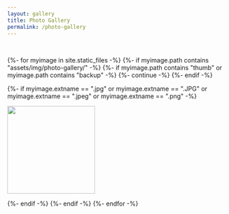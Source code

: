 ```yaml
---
layout: gallery
title: Photo Gallery
permalink: /photo-gallery
---
```

<style>
    #window-right {
    background: #fff;
}
</style>

<!-- ![photo]({{ "{% thumbnail /assets/img/photo-gallery/photo-1.jpg 50x50 " }}%})   -->
<!-- {{ "{% thumbnail https://niananto.github.io/home/assets/img/photo-gallery/photo-1.png 50x50 " }}%}   -->
<!-- [sex]({{ "{% thumbnail /assets/img/photo-gallery/photo-1.jpg 50x50 " }}%}) -->
<!-- {{ "{%- thumbnail /assets/img/photo-gallery/photo-1.jpg 50x50 " }}-%} -->

<!-- ![gallery-image]({{ myimage.path | relative_url }}){:height="200px"}&nbsp; -->

<br>
<div id="gallery" class="justified-gallery">
<!-- adding class="justified-gallery" here would hide the photos until everything is loaded, which makes it slow unless you uses thumbnails -->

{%- for myimage in site.static_files -%}
{%- if myimage.path contains "assets/img/photo-gallery/" -%}
{%- if myimage.path contains "thumb" or myimage.path contains "backup" -%}
{%- continue -%}
{%- endif -%}

{%- if myimage.extname == ".jpg" or myimage.extname ==  ".JPG" or myimage.extname == ".jpeg" or myimage.extname == ".png" -%}

<a href="{{site.url}}{{ myimage.path | relative_url }}">
<img src="{{site.url}}{{ myimage.path | remove: myimage.name | append: "thumb/" | append: myimage.name | relative_url }}" height="200px" />
</a>

{%- endif -%}
{%- endif -%}
{%- endfor -%}

</div>